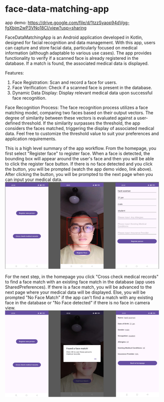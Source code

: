 # face-data-matching-app

app demo: https://drive.google.com/file/d/1tzzSyaop94dVgg-fgXbjm2wP3VNo18CI/view?usp=sharing

FaceDataMatchingApp is an Android application developed in Kotlin, designed for facial recognition and data management. With this app, users can capture and store facial data, particularly focused on medical information (although adaptable to various use cases). The app provides functionality to verify if a scanned face is already registered in the database. If a match is found, the associated medical data is displayed.

Features:
1. Face Registration: Scan and record a face for users.
2. Face Verification: Check if a scanned face is present in the database.
3. Dynamic Data Display: Display relevant medical data upon successful face recognition.

Face Recognition Process:
The face recognition process utilizes a face matching model, comparing two faces based on their output vectors. The degree of similarity between these vectors is evaluated against a user-defined threshold. If the similarity surpasses the threshold, the app considers the faces matched, triggering the display of associated medical data. Feel free to customize the threshold value to suit your preferences and application requirements.

This is a high level summary of the app workflow. From the homepage, you first select "Register face" to register face. When a face is detected, the bounding box will appear around the user's face and then you will be able to click the register face button. If there is no face detected and you click the button, you will be prompted (watch the app demo video, link above). After clicking the button, you will be prompted to the next page when you can input your medical data.
![alt text](https://github.com/haidiazaman/face-data-matching-app/blob/main/imgs/photo_1_2024-01-26_00-04-53.jpg)

For the next step, in the homepage you click "Cross check medical records" to find a face match with an existing face match in the database (app uses SharedPreferences). If there is a face match, you will be advanced to the next page where your medical data will be displayed. Else, you will be prompted "No Face Match" if the app can't find a match with any existing face in the database or "No Face detected" if there is no face in camera view.
![alt text](https://github.com/haidiazaman/face-data-matching-app/blob/main/imgs/photo_2_2024-01-26_00-04-53.jpg)
